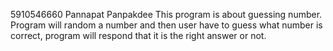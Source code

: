 5910546660 Pannapat Panpakdee
This program is about guessing number.
Program will random a number and then user have to guess what number is correct,
program will respond that it is the right answer or not.
